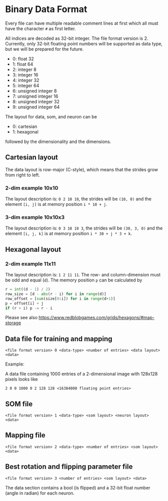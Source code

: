 # Binary Data Format

Every file can have multiple readable comment lines at first which all must have the character `#` as first letter.

All indices are decoded as 32-bit integer. The file format version is 2. Currently,
only 32-bit floating point numbers will be supported as data type, but we will be prepared for the future.

  - 0: float 32
  - 1: float 64
  - 2: integer 8
  - 3: integer 16
  - 4: integer 32
  - 5: integer 64
  - 6: unsigned integer 8
  - 7: unsigned integer 16
  - 8: unsigned integer 32
  - 9: unsigned integer 64
  
The layout for data, som, and neuron can be

  - 0: cartesian
  - 1: hexagonal
  
followed by the dimensionality and the dimensions.

## Cartesian layout

The data layout is row-major (C-style), which means that the strides grow from right to left.

### 2-dim example 10x10

The layout description is: `0 2 10 10`, the strides will be `(10, 0)` and the element `[i, j]` is at memory position `i * 10 + j`.

### 3-dim example 10x10x3

The layout description is: `0 3 10 10 3`, the strides will be `(30, 3, 0)` and the element `[i, j, k]` is at memory position `i * 30 + j * 3 + k`.

## Hexagonal layout
### 2-dim example 11x11

The layout description is: `1 2 11 11`. The row- and column-dimension must be odd and equal (`d`). The memory position `p` can be calculated by

```python
r = int((d - 1) / 2)
row_size = [d - abs(r - i) for i in range(d)]
row_offset = [sum(size[0:i]) for i in range(d+1)]
p = offset[i] + j
if (r > i) p -= r - i
```
Please see also https://www.redblobgames.com/grids/hexagons/#map-storage


## Data file for training and mapping

```
<file format version> 0 <data-type> <number of entries> <data layout> <data>
```
  
Example:

A data file containing 1000 entries of a 2-dimensional image with 128x128 pixels looks like

```
2 0 0 1000 0 2 128 128 <16384000 floating point entries>
```

## SOM file

```
<file format version> 1 <data-type> <som layout> <neuron layout> <data>
```

## Mapping file

```
<file format version> 2 <data-type> <number of entries> <som layout> <data>
```

## Best rotation and flipping parameter file

```
<file format version> 3 <number of entries> <som layout> <data>
```
  
The data section contains a bool (is flipped) and a 32-bit float number (angle in radian) for each neuron.
